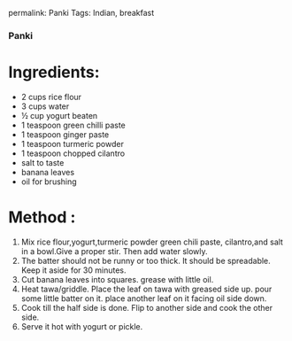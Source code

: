 permalink: Panki 
Tags: Indian, breakfast

### Panki

# Ingredients:
* 2 cups rice flour
* 3 cups water
* ½ cup yogurt beaten
* 1 teaspoon green chilli paste
* 1 teaspoon ginger paste
* 1 teaspoon turmeric powder
* 1 teaspoon chopped cilantro
* salt to taste
* banana leaves
* oil for brushing

# Method :
1. Mix rice flour,yogurt,turmeric powder green chili paste, 
cilantro,and salt in a bowl.Give a proper stir. Then add water slowly. 
2.  The batter should not be runny or too thick. It should
be spreadable. Keep it aside for 30 minutes.
3. Cut banana leaves into squares. grease with little oil. 
4. Heat tawa/griddle. Place the leaf on tawa with greased side up. pour some little batter on it. place another leaf on it facing oil side down.
5. Cook till the half side is done. Flip to another side and cook the 
other side. 
6. Serve it hot with yogurt or pickle. 

 

